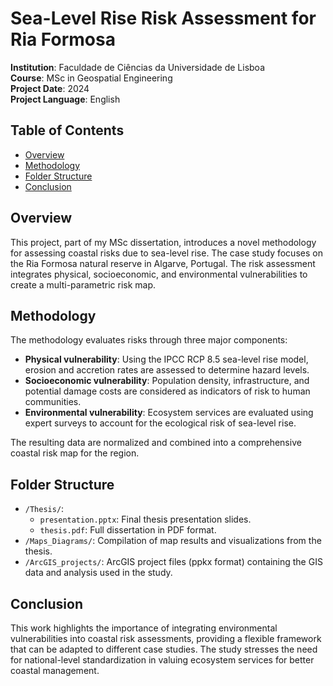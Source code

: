 # Sea-Level Rise Risk Assessment for Ria Formosa

**Institution**: Faculdade de Ciências da Universidade de Lisboa  
**Course**: MSc in Geospatial Engineering  
**Project Date**: 2024  
**Project Language**: English  

## Table of Contents

- [Overview](#overview)
- [Methodology](#methodology)
- [Folder Structure](#folder-structure)
- [Conclusion](#conclusion)

## Overview

This project, part of my MSc dissertation, introduces a novel methodology for assessing coastal risks due to sea-level rise. The case study focuses on the Ria Formosa natural reserve in Algarve, Portugal. The risk assessment integrates physical, socioeconomic, and environmental vulnerabilities to create a multi-parametric risk map. 

## Methodology

The methodology evaluates risks through three major components:
- **Physical vulnerability**: Using the IPCC RCP 8.5 sea-level rise model, erosion and accretion rates are assessed to determine hazard levels.
- **Socioeconomic vulnerability**: Population density, infrastructure, and potential damage costs are considered as indicators of risk to human communities.
- **Environmental vulnerability**: Ecosystem services are evaluated using expert surveys to account for the ecological risk of sea-level rise.

The resulting data are normalized and combined into a comprehensive coastal risk map for the region.

## Folder Structure

- `/Thesis/`:
  - `presentation.pptx`: Final thesis presentation slides.
  - `thesis.pdf`: Full dissertation in PDF format.
- `/Maps_Diagrams/`: Compilation of map results and visualizations from the thesis.
- `/ArcGIS_projects/`: ArcGIS project files (ppkx format) containing the GIS data and analysis used in the study.

## Conclusion

This work highlights the importance of integrating environmental vulnerabilities into coastal risk assessments, providing a flexible framework that can be adapted to different case studies. The study stresses the need for national-level standardization in valuing ecosystem services for better coastal management.
